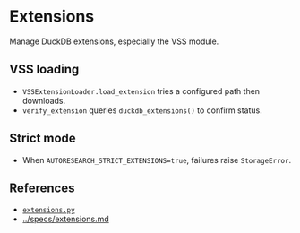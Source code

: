 # Extensions

Manage DuckDB extensions, especially the VSS module.

## VSS loading
- `VSSExtensionLoader.load_extension` tries a configured path then downloads.
- `verify_extension` queries `duckdb_extensions()` to confirm status.

## Strict mode
- When `AUTORESEARCH_STRICT_EXTENSIONS=true`, failures raise `StorageError`.

## References
- [`extensions.py`](../../src/autoresearch/extensions.py)
- [../specs/extensions.md](../specs/extensions.md)
